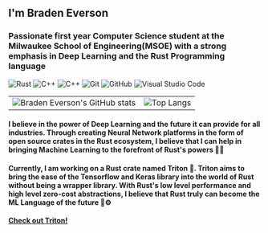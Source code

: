 ## I'm Braden Everson
### Passionate first year Computer Science student at the Milwaukee School of Engineering(MSOE) with a strong emphasis in Deep Learning and the Rust Programming language

![Rust](https://img.shields.io/badge/-Rust-333333?style=flat&logo=rust&logoColor=00599C)
![C++](https://img.shields.io/badge/-Go-333333?style=flat&logo=Go&logoColor=00599C)
![C++](https://img.shields.io/badge/-C++-333333?style=flat&logo=C%2B%2B&logoColor=00599C)
![Git](https://img.shields.io/badge/-Git-333333?style=flat&logo=git&logoColor=00599C)
![GitHub](https://img.shields.io/badge/-GitHub-333333?style=flat&logo=github&logoColor=00599C)
![Visual Studio Code](https://img.shields.io/badge/-neovim-333333?style=flat&logo=neovim&logoColor=00599C)

|   |   |
| - | - |
| ![Braden Everson's GitHub stats](https://github-readme-stats.vercel.app/api?username=BradenEverson&theme=prussian)  | ![Top Langs](https://github-readme-stats-git-masterrstaa-rickstaa.vercel.app/api/top-langs/?username=BradenEverson&theme=prussian&size_weight=0.5&size_count=0.5&hide=css,html&layout=compact)  |


#### I believe in the power of Deep Learning and the future it can provide for all industries. Through creating Neural Network platforms in the form of open source crates in the Rust ecosystem, I believe that I can help in bringing Machine Learning to the forefront of Rust's powers 🦀🦾

#### Currently, I am working on a Rust crate named Triton 🦎. Triton aims to bring the ease of the Tensorflow and Keras library into the world of Rust without being a wrapper library. With Rust's low level performance and high level zero-cost abstractions, I believe that Rust truly can become the ML Language of the future 🧠⚙️
#### [Check out Triton!](https://github.com/BradenEverson/triton)
